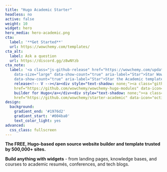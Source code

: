 ```yaml
---
title: "Hugo Academic Starter"
headless: no
active: false
weight: 10
widget: hero
hero_media: hero-academic.png
cta:
  label: '**Get Started**'
  url: https://wowchemy.com/templates/
cta_alt:
  label: Ask a question
  url: https://discord.gg/z8wNYzb
cta_note:
  label: '<a class="js-github-release" href="https://wowchemy.com/updates/" data-repo="gcushen/hugo-academic">Latest
    data-size="large" data-show-count="true" aria-label="Star">Star Wowchemy site
    data-show-count="true" aria-label="Star">Star the Academic template</a></div>'
    release<!-- V --></a><div style="text-shadow: none;"><a class="github-button"
    href="https://github.com/wowchemy/wowchemy-hugo-modules" data-icon="octicon-star"
    builder for Hugo</a></div><div style="text-shadow: none;"><a class="github-button"
    href="https://github.com/wowchemy/starter-academic" data-icon="octicon-star" data-size="large"
design:
  background:
    gradient_end: '#1976d2'
    gradient_start: '#004ba0'
    text_color_light: yes
advanced:
  css_class: fullscreen
---
```


**The FREE, Hugo-based open source website builder and template trusted by 500,000+ sites.**

**Build anything with widgets** - from landing pages, knowledge bases, and courses to academic resumés, conferences, and tech blogs.
